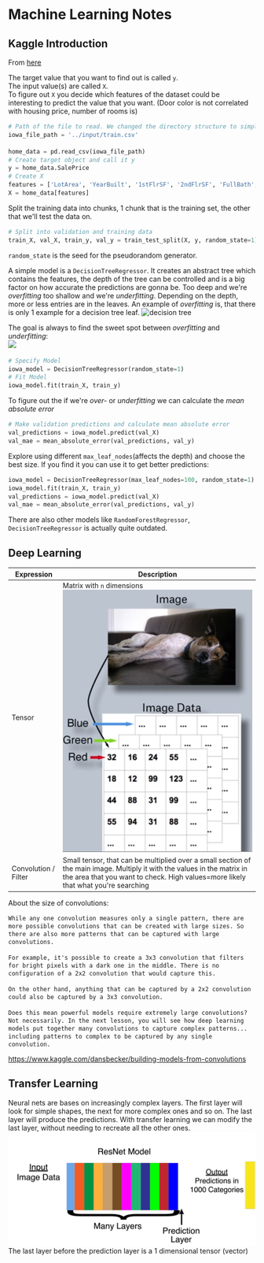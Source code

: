 # Machine Learning Notes

## Kaggle Introduction
From [here](https://www.kaggle.com/learn/intro-to-machine-learning)  

The target value that you want to find out is called `y`.  
The input value(s) are called `X`.  
To figure out `X` you decide which features of the dataset could be interesting to predict the value that you want. (Door color is not correlated with housing price, number of rooms is)
```python
# Path of the file to read. We changed the directory structure to simplify submitting to a competition
iowa_file_path = '../input/train.csv'

home_data = pd.read_csv(iowa_file_path)
# Create target object and call it y
y = home_data.SalePrice
# Create X
features = ['LotArea', 'YearBuilt', '1stFlrSF', '2ndFlrSF', 'FullBath', 'BedroomAbvGr', 'TotRmsAbvGrd']
X = home_data[features]
```

Split the training data into chunks, 1 chunk that is the training set, the other that we'll test the data on.
```python
# Split into validation and training data
train_X, val_X, train_y, val_y = train_test_split(X, y, random_state=1)
```
`random_state` is the seed for the pseudorandom generator.

A simple model is a `DecisionTreeRegressor`. It creates an abstract tree which contains the features, the depth of the tree can be controlled and is a big factor on how accurate the predictions are gonna be. Too deep and we're _overfitting_ too shallow and we're _underfitting_. Depending on the depth, more or less entries are in the leaves. An example of _overfitting_ is, that there is only 1 example for a decision tree leaf.
![decision tree](https://i.imgur.com/R3ywQsR.png)

The goal is always to find the sweet spot between _overfitting_ and _underfitting_:  
![](https://i.imgur.com/2q85n9s.png)
```python
# Specify Model
iowa_model = DecisionTreeRegressor(random_state=1)
# Fit Model
iowa_model.fit(train_X, train_y)
```
To figure out the if we're _over-_ or _underfitting_ we can calculate the _mean absolute error_
```python
# Make validation predictions and calculate mean absolute error
val_predictions = iowa_model.predict(val_X)
val_mae = mean_absolute_error(val_predictions, val_y)
```
Explore using different `max_leaf_nodes`(affects the depth) and choose the best size. If you find it you can use it to get better predictions:
```python
iowa_model = DecisionTreeRegressor(max_leaf_nodes=100, random_state=1)
iowa_model.fit(train_X, train_y)
val_predictions = iowa_model.predict(val_X)
val_mae = mean_absolute_error(val_predictions, val_y)
```

There are also other models like `RandomForestRegressor`, `DecisionTreeRegressor` is actually quite outdated.

## Deep Learning
|Expression|Description|
|----------|-----------|
|Tensor|Matrix with `n` dimensions ![tensor](tensor.png)|
|Convolution / Filter|Small tensor, that can be multiplied over a small section of the main image. Multiply it with the values in the matrix in the area that you want to check. High values=more likely that what you're searching|

About the size of convolutions:  
```
While any one convolution measures only a single pattern, there are more possible convolutions that can be created with large sizes. So there are also more patterns that can be captured with large convolutions.

For example, it's possible to create a 3x3 convolution that filters for bright pixels with a dark one in the middle. There is no configuration of a 2x2 convolution that would capture this.

On the other hand, anything that can be captured by a 2x2 convolution could also be captured by a 3x3 convolution.

Does this mean powerful models require extremely large convolutions? Not necessarily. In the next lesson, you will see how deep learning models put together many convolutions to capture complex patterns... including patterns to complex to be captured by any single convolution.
```
https://www.kaggle.com/dansbecker/building-models-from-convolutions

## Transfer Learning
Neural nets are bases on increasingly complex layers. The first layer will look for simple shapes, the next for more complex ones and so on. The last layer will produce the predictions. With transfer learning we can modify the last layer, without needing to recreate all the other ones.
![transfer-learning-layers](transfer-learning-layers.png)
The last layer before the prediction layer is a 1 dimensional tensor (vector)